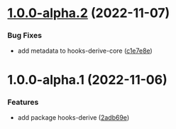 # [1.0.0-alpha.2](https://github.com/frender-rs/hooks/compare/hooks-derive-core-v1.0.0-alpha.1...hooks-derive-core-v1.0.0-alpha.2) (2022-11-07)


### Bug Fixes

* add metadata to hooks-derive-core ([c1e7e8e](https://github.com/frender-rs/hooks/commit/c1e7e8e6f093d35f6fa7c97b6f268da91233b46b))

# 1.0.0-alpha.1 (2022-11-06)


### Features

* add package hooks-derive ([2adb69e](https://github.com/frender-rs/hooks/commit/2adb69e75ef3fa2bb135bed40ded7a235a32a422))
